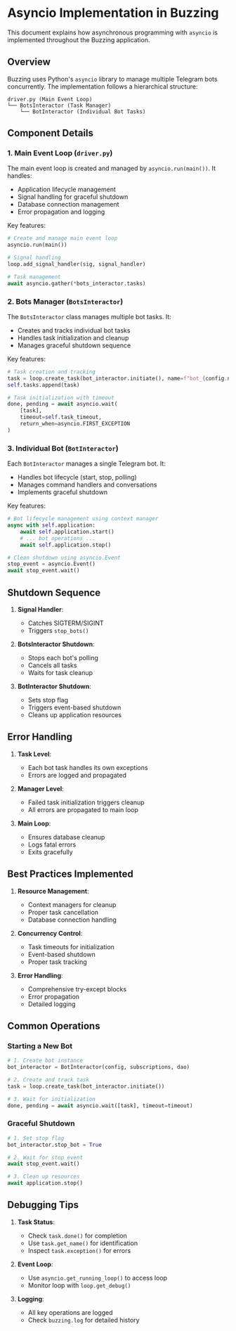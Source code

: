 # Asyncio Implementation in Buzzing

This document explains how asynchronous programming with `asyncio` is implemented throughout the Buzzing application.

## Overview

Buzzing uses Python's `asyncio` library to manage multiple Telegram bots concurrently. The implementation follows a hierarchical structure:

```
driver.py (Main Event Loop)
└── BotsInteractor (Task Manager)
    └── BotInteractor (Individual Bot Tasks)
```

## Component Details

### 1. Main Event Loop (`driver.py`)

The main event loop is created and managed by `asyncio.run(main())`. It handles:

- Application lifecycle management
- Signal handling for graceful shutdown
- Database connection management
- Error propagation and logging

Key features:
```python
# Create and manage main event loop
asyncio.run(main())

# Signal handling
loop.add_signal_handler(sig, signal_handler)

# Task management
await asyncio.gather(*bots_interactor.tasks)
```

### 2. Bots Manager (`BotsInteractor`)

The `BotsInteractor` class manages multiple bot tasks. It:

- Creates and tracks individual bot tasks
- Handles task initialization and cleanup
- Manages graceful shutdown sequence

Key features:
```python
# Task creation and tracking
task = loop.create_task(bot_interactor.initiate(), name=f"bot_{config.name}")
self.tasks.append(task)

# Task initialization with timeout
done, pending = await asyncio.wait(
    [task],
    timeout=self.task_timeout,
    return_when=asyncio.FIRST_EXCEPTION
)
```

### 3. Individual Bot (`BotInteractor`)

Each `BotInteractor` manages a single Telegram bot. It:

- Handles bot lifecycle (start, stop, polling)
- Manages command handlers and conversations
- Implements graceful shutdown

Key features:
```python
# Bot lifecycle management using context manager
async with self.application:
    await self.application.start()
    # ... bot operations ...
    await self.application.stop()

# Clean shutdown using asyncio.Event
stop_event = asyncio.Event()
await stop_event.wait()
```

## Shutdown Sequence

1. **Signal Handler**:
   - Catches SIGTERM/SIGINT
   - Triggers `stop_bots()`

2. **BotsInteractor Shutdown**:
   - Stops each bot's polling
   - Cancels all tasks
   - Waits for task cleanup

3. **BotInteractor Shutdown**:
   - Sets stop flag
   - Triggers event-based shutdown
   - Cleans up application resources

## Error Handling

1. **Task Level**:
   - Each bot task handles its own exceptions
   - Errors are logged and propagated

2. **Manager Level**:
   - Failed task initialization triggers cleanup
   - All errors are propagated to main loop

3. **Main Loop**:
   - Ensures database cleanup
   - Logs fatal errors
   - Exits gracefully

## Best Practices Implemented

1. **Resource Management**:
   - Context managers for cleanup
   - Proper task cancellation
   - Database connection handling

2. **Concurrency Control**:
   - Task timeouts for initialization
   - Event-based shutdown
   - Proper task tracking

3. **Error Handling**:
   - Comprehensive try-except blocks
   - Error propagation
   - Detailed logging

## Common Operations

### Starting a New Bot
```python
# 1. Create bot instance
bot_interactor = BotInteractor(config, subscriptions, dao)

# 2. Create and track task
task = loop.create_task(bot_interactor.initiate())

# 3. Wait for initialization
done, pending = await asyncio.wait([task], timeout=timeout)
```

### Graceful Shutdown
```python
# 1. Set stop flag
bot_interactor.stop_bot = True

# 2. Wait for stop event
await stop_event.wait()

# 3. Clean up resources
await application.stop()
```

## Debugging Tips

1. **Task Status**:
   - Check `task.done()` for completion
   - Use `task.get_name()` for identification
   - Inspect `task.exception()` for errors

2. **Event Loop**:
   - Use `asyncio.get_running_loop()` to access loop
   - Monitor loop with `loop.get_debug()`

3. **Logging**:
   - All key operations are logged
   - Check `buzzing.log` for detailed history
